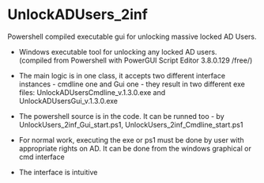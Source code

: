 # UnlockADUsers_2inf
Powershell compiled executable gui for  unlocking massive locked AD Users.

- Windows executable tool for unlocking any locked AD users.  
(compiled from Powershell with PowerGUI Script Editor 3.8.0.129 /free/)
<!-- two spaces  for rodinary newline (after 'users') -->

- The main logic is in one class, it accepts two different interface instances - cmdline one and Gui one - they result in two different exe files:
UnlockADUsersCmdline_v.1.3.0.exe and UnlockADUsersGui_v.1.3.0.exe

- The powershell source is in the code. It can be runned too - by UnlockUsers_2inf_Gui_start.ps1, UnlockUsers_2inf_Cmdline_start.ps1

- For normal work, executing the exe or ps1 must be done by user with appropriate rights on AD. It can be done from the windows graphical or cmd interface

- The interface is intuitive
